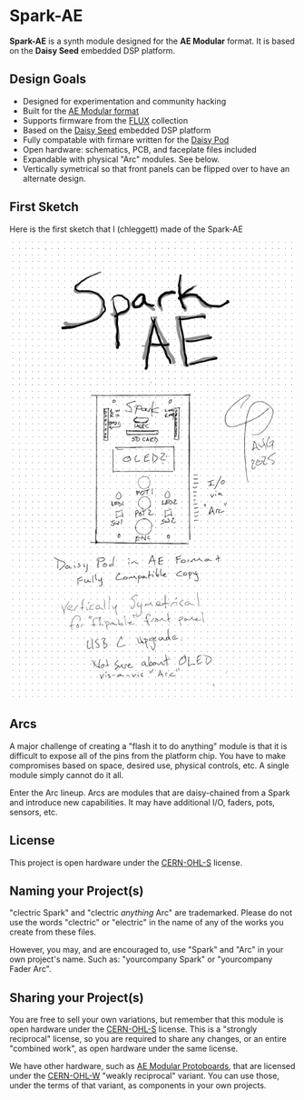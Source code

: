# Spark-AE

**Spark-AE** is a synth module designed for the **AE Modular** format. It is based on the **Daisy Seed** embedded DSP platform.

## Design Goals
- Designed for experimentation and community hacking
- Built for the [AE Modular format](https://wiki.aemodular.com/#/diy/aemodular-technical-guide.md)
- Supports firmware from the [FLUX](https://github.com/clectric-diy/FLUX) collection
- Based on the [Daisy Seed](https://daisy.audio/hardware/Seed) embedded DSP platform
- Fully compatable with firmare written for the [Daisy Pod](https://daisy.audio/product/Daisy-Pod/)
- Open hardware: schematics, PCB, and faceplate files included
- Expandable with physical "Arc" modules. See below.
- Vertically symetrical so that front panels can be flipped over to have an alternate design.


## First Sketch

Here is the first sketch that I (chleggett) made of the Spark-AE

![rough sketch of the module with some written design goals from the list above.](docs/Spark-AE-1st-Sketch.png)

## Arcs
A major challenge of creating a "flash it to do anything" module is that it is difficult to expose all of the pins from the platform chip. You have to make compromises based on space, desired use, physical controls, etc. A single module simply cannot do it all.

Enter the Arc lineup. Arcs are modules that are daisy-chained from a Spark and introduce new capabilities. It may have additional I/O, faders, pots, sensors, etc.

## License
This project is open hardware under the [CERN-OHL-S](https://gitlab.com/ohwr/project/cernohl/-/wikis/uploads/b236492596cfc91c12def7d50bbf7da0/cern_ohl_s_v2.pdf) license.

## Naming your Project(s)
"clectric Spark" and "clectric _anything_ Arc" are trademarked. Please do not use the words "clectric" or "electric" in the name of any of the works you create from these files.

However, you may, and are encouraged to, use "Spark" and "Arc" in your own project's name. Such as: "yourcompany Spark" or "yourcompany Fader Arc".

## Sharing your Project(s)
You are free to sell your own variations, but remember that this module is open hardware under the [CERN-OHL-S](https://gitlab.com/ohwr/project/cernohl/-/wikis/uploads/819d71bea3458f71fba6cf4fb0f2de6b/cern_ohl_s_v2.txt) license. This is a "strongly reciprocal" license, so you are required to share any changes, or an entire "combined work", as open hardware under the same license.


We have other hardware, such as [AE Modular Protoboards](https://github.com/clectric-diy/Protoboards-AE), that are licensed under the [CERN-OHL-W](https://gitlab.com/ohwr/project/cernohl/-/wikis/uploads/82b567f43ce515395f7ddbfbad7a8806/cern_ohl_w_v2.txt) "weakly reciprocal" variant. You can use those, under the terms of that variant, as components in your own projects.
